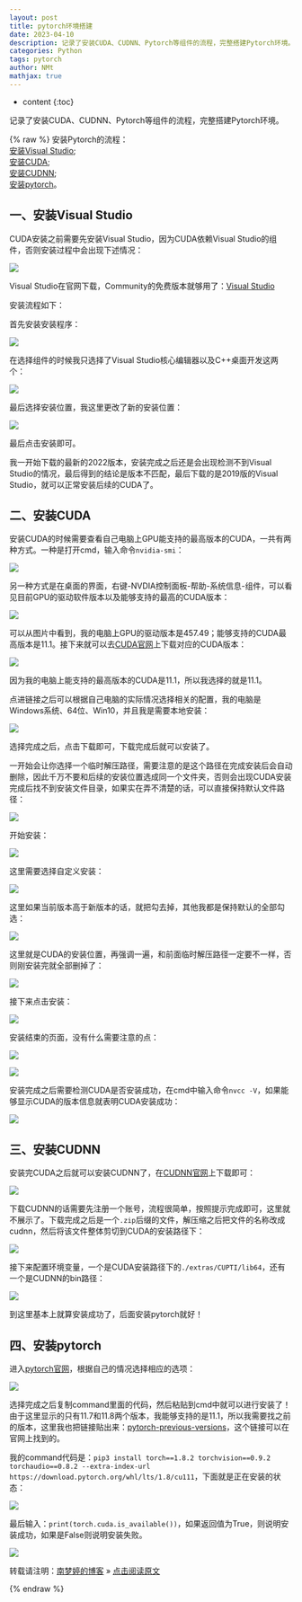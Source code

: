 ```yaml
---
layout: post
title: pytorch环境搭建
date: 2023-04-10
description: 记录了安装CUDA、CUDNN、Pytorch等组件的流程，完整搭建Pytorch环境。
categories: Python
tags: pytorch
author: NMt
mathjax: true
---
```


* content
{:toc}

记录了安装CUDA、CUDNN、Pytorch等组件的流程，完整搭建Pytorch环境。

<div style='display: none'>
@@@@
</div>





{% raw %}
安装Pytorch的流程：  
[安装Visual Studio](#一安装visual-studio);  
[安装CUDA](#二安装cuda);  
[安装CUDNN](#三安装cudnn);  
[安装pytorch](#四安装pytorch)。  

## 一、安装Visual Studio  

CUDA安装之前需要先安装Visual Studio，因为CUDA依赖Visual Studio的组件，否则安装过程中会出现下述情况：  

![][pt_01]  

Visual Studio在官网下载，Community的免费版本就够用了：[Visual Studio][link_01]  

安装流程如下：  

首先安装安装程序：  

![][pt_02]  

在选择组件的时候我只选择了Visual Studio核心编辑器以及C++桌面开发这两个：  

![][pt_03]  

最后选择安装位置，我这里更改了新的安装位置：  

![][pt_04]  

最后点击安装即可。  

我一开始下载的最新的2022版本，安装完成之后还是会出现检测不到Visual Studio的情况，最后得到的结论是版本不匹配，最后下载的是2019版的Visual Studio，就可以正常安装后续的CUDA了。  

## 二、安装CUDA  

安装CUDA的时候需要查看自己电脑上GPU能支持的最高版本的CUDA，一共有两种方式。一种是打开cmd，输入命令`nvidia-smi`：  

![][pt_05]  

另一种方式是在桌面的界面，右键-NVDIA控制面板-帮助-系统信息-组件，可以看见目前GPU的驱动软件版本以及能够支持的最高的CUDA版本：  

![][pt_06]  

可以从图片中看到，我的电脑上GPU的驱动版本是457.49；能够支持的CUDA最高版本是11.1。接下来就可以去[CUDA官网][link_02]上下载对应的CUDA版本：  

![][pt_07]  

因为我的电脑上能支持的最高版本的CUDA是11.1，所以我选择的就是11.1。  

点进链接之后可以根据自己电脑的实际情况选择相关的配置，我的电脑是Windows系统、64位、Win10，并且我是需要本地安装：  

![][pt_08]  

选择完成之后，点击下载即可，下载完成后就可以安装了。  

一开始会让你选择一个临时解压路径，需要注意的是这个路径在完成安装后会自动删除，因此千万不要和后续的安装位置选成同一个文件夹，否则会出现CUDA安装完成后找不到安装文件目录，如果实在弄不清楚的话，可以直接保持默认文件路径：  

![][pt_09]  

开始安装：  

![][pt_10]  

这里需要选择自定义安装：  

![][pt_11]

这里如果当前版本高于新版本的话，就把勾去掉，其他我都是保持默认的全部勾选：  

![][pt_12]  

这里就是CUDA的安装位置，再强调一遍，和前面临时解压路径一定要不一样，否则刚安装完就全部删掉了：  

![][pt_13]  

接下来点击安装：  

![][pt_14]  

安装结束的页面，没有什么需要注意的点：  

![][pt_15]  

![][pt_16]  

安装完成之后需要检测CUDA是否安装成功，在cmd中输入命令`nvcc -V`，如果能够显示CUDA的版本信息就表明CUDA安装成功：  

![][pt_17]  


## 三、安装CUDNN  

安装完CUDA之后就可以安装CUDNN了，在[CUDNN官网][link_03]上下载即可：  

![][pt_18]  

下载CUDNN的话需要先注册一个账号，流程很简单，按照提示完成即可，这里就不展示了。下载完成之后是一个`.zip`后缀的文件，解压缩之后把文件的名称改成cudnn，然后将该文件整体剪切到CUDA的安装路径下：  

![][pt_19]  

接下来配置环境变量，一个是CUDA安装路径下的`./extras/CUPTI/lib64`，还有一个是CUDNN的bin路径：  

![][pt_21]  

到这里基本上就算安装成功了，后面安装pytorch就好！  

## 四、安装pytorch  

进入[pytorch官网][link_04]，根据自己的情况选择相应的选项：  

![][pt_20]  

选择完成之后复制command里面的代码，然后粘贴到cmd中就可以进行安装了！由于这里显示的只有11.7和11.8两个版本，我能够支持的是11.1，所以我需要找之前的版本，这里我也把链接贴出来：[pytorch-previous-versions][link_05]，这个链接可以在官网上找到的。  

我的command代码是：`pip3 install torch==1.8.2 torchvision==0.9.2 torchaudio==0.8.2 --extra-index-url https://download.pytorch.org/whl/lts/1.8/cu111`，下面就是正在安装的状态：  

![][pt_22]  

最后输入：`print(torch.cuda.is_available())`，如果返回值为True，则说明安装成功，如果是False则说明安装失败。  

![][pt_23]  

转载请注明：[南梦婷的博客](https://norah2.github.io) » [点击阅读原文](https://norah2.github.io/2023/04/10/pytorch_install/) 

<!--本文用到的链接-->

[pt_01]: https://nora-blogimg.oss-cn-hangzhou.aliyuncs.com/BlogImage/80_Pytorch_install/01.png  
[pt_02]: https://nora-blogimg.oss-cn-hangzhou.aliyuncs.com/BlogImage/80_Pytorch_install/02.png  
[pt_03]: https://nora-blogimg.oss-cn-hangzhou.aliyuncs.com/BlogImage/80_Pytorch_install/03.png  
[pt_04]: https://nora-blogimg.oss-cn-hangzhou.aliyuncs.com/BlogImage/80_Pytorch_install/04.png  
[pt_05]: https://nora-blogimg.oss-cn-hangzhou.aliyuncs.com/BlogImage/80_Pytorch_install/05.png  
[pt_06]: https://nora-blogimg.oss-cn-hangzhou.aliyuncs.com/BlogImage/80_Pytorch_install/06.png  
[pt_07]: https://nora-blogimg.oss-cn-hangzhou.aliyuncs.com/BlogImage/80_Pytorch_install/07.png  
[pt_08]: https://nora-blogimg.oss-cn-hangzhou.aliyuncs.com/BlogImage/80_Pytorch_install/08.png  
[pt_09]: https://nora-blogimg.oss-cn-hangzhou.aliyuncs.com/BlogImage/80_Pytorch_install/09.png  
[pt_10]: https://nora-blogimg.oss-cn-hangzhou.aliyuncs.com/BlogImage/80_Pytorch_install/10.png  
[pt_11]: https://nora-blogimg.oss-cn-hangzhou.aliyuncs.com/BlogImage/80_Pytorch_install/11.png  
[pt_12]: https://nora-blogimg.oss-cn-hangzhou.aliyuncs.com/BlogImage/80_Pytorch_install/12.png  
[pt_13]: https://nora-blogimg.oss-cn-hangzhou.aliyuncs.com/BlogImage/80_Pytorch_install/13.png  
[pt_14]: https://nora-blogimg.oss-cn-hangzhou.aliyuncs.com/BlogImage/80_Pytorch_install/14.png  
[pt_15]: https://nora-blogimg.oss-cn-hangzhou.aliyuncs.com/BlogImage/80_Pytorch_install/15.png  
[pt_16]: https://nora-blogimg.oss-cn-hangzhou.aliyuncs.com/BlogImage/80_Pytorch_install/16.png  
[pt_17]: https://nora-blogimg.oss-cn-hangzhou.aliyuncs.com/BlogImage/80_Pytorch_install/17.png  
[pt_18]: https://nora-blogimg.oss-cn-hangzhou.aliyuncs.com/BlogImage/80_Pytorch_install/18.png  
[pt_19]: https://nora-blogimg.oss-cn-hangzhou.aliyuncs.com/BlogImage/80_Pytorch_install/19.png  
[pt_20]: https://nora-blogimg.oss-cn-hangzhou.aliyuncs.com/BlogImage/80_Pytorch_install/20.png  
[pt_21]: https://nora-blogimg.oss-cn-hangzhou.aliyuncs.com/BlogImage/80_Pytorch_install/21.png  
[pt_22]: https://nora-blogimg.oss-cn-hangzhou.aliyuncs.com/BlogImage/80_Pytorch_install/22.png  
[pt_23]: https://nora-blogimg.oss-cn-hangzhou.aliyuncs.com/BlogImage/80_Pytorch_install/23.png  

[link_01]: https://visualstudio.microsoft.com/zh-hans/downloads/  
[link_02]: https://developer.nvidia.com/cuda-toolkit-archive  
[link_03]: https://developer.nvidia.com/rdp/cudnn-download  
[link_04]: https://pytorch.org/  
[link_05]: https://pytorch.org/get-started/previous-versions/  

{% endraw %}
